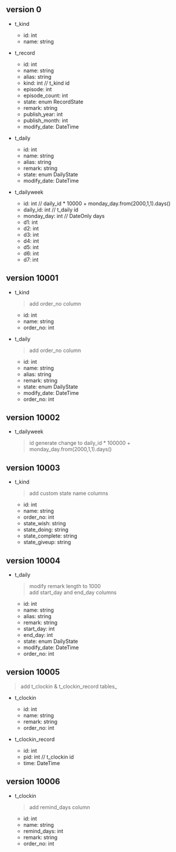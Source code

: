 ﻿## version 0
+ t_kind
  + id: int
  + name: string

+ t_record
  + id: int
  + name: string
  + alias: string
  + kind: int // t_kind id
  + episode: int
  + episode_count: int
  + state: enum RecordState
  + remark: string
  + publish_year: int
  + publish_month: int
  + modify_date: DateTime

+ t_daily
  + id: int
  + name: string
  + alias: string
  + remark: string
  + state: enum DailyState
  + modify_date: DateTime

+ t_dailyweek
  + id: int // daily_id * 10000 + monday_day.from(2000,1,1).days()
  + daily_id: int // t_daily id  + monday_day: int  // DateOnly days
  + d1: int
  + d2: int
  + d3: int
  + d4: int
  + d5: int
  + d6: int
  + d7: int


## version 10001
+ t_kind
  > add order_no column
  + id: int
  + name: string
  + order_no: int

+ t_daily
  > add order_no column
  + id: int
  + name: string
  + alias: string
  + remark: string
  + state: enum DailyState
  + modify_date: DateTime
  + order_no: int

## version 10002
+ t_dailyweek
  > id generate change to daily_id * 100000 + monday_day.from(2000,1,1).days()

## version 10003
+ t_kind
  > add custom state name columns
  + id: int
  + name: string
  + order_no: int
  + state_wish: string
  + state_doing: string
  + state_complete: string
  + state_giveup: string

## version 10004
+ t_daily
  > modify remark length to 1000  
  > add start_day and end_day columns  
  + id: int
  + name: string
  + alias: string
  + remark: string
  + start_day: int
  + end_day: int
  + state: enum DailyState
  + modify_date: DateTime
  + order_no: int

## version 10005
> add t_clockin & t_clockin_record tables_
+ t_clockin
  + id: int
  + name: string
  + remark: string
  + order_no: int

+ t_clockin_record
  + id: int
  + pid: int // t_clockin id
  + time: DateTime

## version 10006
+ t_clockin
  > add remind_days column
  + id: int
  + name: string
  + remind_days: int
  + remark: string
  + order_no: int
